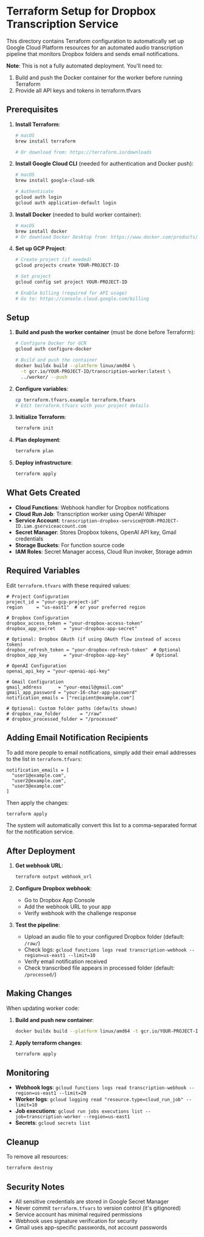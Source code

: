 # Terraform Setup for Dropbox Transcription Service

This directory contains Terraform configuration to automatically set up Google Cloud Platform resources for an automated audio transcription pipeline that monitors Dropbox folders and sends email notifications.

**Note**: This is not a fully automated deployment. You'll need to:
1. Build and push the Docker container for the worker before running Terraform
2. Provide all API keys and tokens in terraform.tfvars

## Prerequisites

1. **Install Terraform**:
   ```bash
   # macOS
   brew install terraform

   # Or download from: https://terraform.io/downloads
   ```

2. **Install Google Cloud CLI** (needed for authentication and Docker push):
   ```bash
   # macOS
   brew install google-cloud-sdk

   # Authenticate
   gcloud auth login
   gcloud auth application-default login
   ```

3. **Install Docker** (needed to build worker container):
   ```bash
   # macOS
   brew install docker
   # Or download Docker Desktop from: https://www.docker.com/products/docker-desktop
   ```

4. **Set up GCP Project**:
   ```bash
   # Create project (if needed)
   gcloud projects create YOUR-PROJECT-ID

   # Set project
   gcloud config set project YOUR-PROJECT-ID

   # Enable billing (required for API usage)
   # Go to: https://console.cloud.google.com/billing
   ```

## Setup

1. **Build and push the worker container** (must be done before Terraform):
   ```bash
   # Configure Docker for GCR
   gcloud auth configure-docker
   
   # Build and push the container
   docker buildx build --platform linux/amd64 \
     -t gcr.io/YOUR-PROJECT-ID/transcription-worker:latest \
     ../worker/ --push
   ```

2. **Configure variables**:
   ```bash
   cp terraform.tfvars.example terraform.tfvars
   # Edit terraform.tfvars with your project details
   ```

3. **Initialize Terraform**:
   ```bash
   terraform init
   ```

4. **Plan deployment**:
   ```bash
   terraform plan
   ```

5. **Deploy infrastructure**:
   ```bash
   terraform apply
   ```

## What Gets Created

- **Cloud Functions**: Webhook handler for Dropbox notifications
- **Cloud Run Job**: Transcription worker using OpenAI Whisper
- **Service Account**: `transcription-dropbox-service@YOUR-PROJECT-ID.iam.gserviceaccount.com`
- **Secret Manager**: Stores Dropbox tokens, OpenAI API key, Gmail credentials
- **Storage Buckets**: For function source code
- **IAM Roles**: Secret Manager access, Cloud Run invoker, Storage admin

## Required Variables

Edit `terraform.tfvars` with these required values:

```hcl
# Project Configuration
project_id = "your-gcp-project-id"
region     = "us-east1"  # or your preferred region

# Dropbox Configuration
dropbox_access_token = "your-dropbox-access-token"
dropbox_app_secret   = "your-dropbox-app-secret"

# Optional: Dropbox OAuth (if using OAuth flow instead of access token)
dropbox_refresh_token = "your-dropbox-refresh-token"  # Optional
dropbox_app_key      = "your-dropbox-app-key"        # Optional

# OpenAI Configuration
openai_api_key = "your-openai-api-key"

# Gmail Configuration
gmail_address      = "your-email@gmail.com"
gmail_app_password = "your-16-char-app-password"
notification_emails = ["recipient@example.com"]

# Optional: Custom folder paths (defaults shown)
# dropbox_raw_folder       = "/raw"
# dropbox_processed_folder = "/processed"
```

## Adding Email Notification Recipients

To add more people to email notifications, simply add their email addresses to the list in `terraform.tfvars`:

```hcl
notification_emails = [
  "user1@example.com",
  "user2@example.com",
  "user3@example.com"
]
```

Then apply the changes:
```bash
terraform apply
```

The system will automatically convert this list to a comma-separated format for the notification service.

## After Deployment

1. **Get webhook URL**:
   ```bash
   terraform output webhook_url
   ```

2. **Configure Dropbox webhook**:
   - Go to Dropbox App Console
   - Add the webhook URL to your app
   - Verify webhook with the challenge response

3. **Test the pipeline**:
   - Upload an audio file to your configured Dropbox folder (default: `/raw/`)
   - Check logs: `gcloud functions logs read transcription-webhook --region=us-east1 --limit=10`
   - Verify email notification received
   - Check transcribed file appears in processed folder (default: `/processed/`)

## Making Changes

When updating worker code:

1. **Build and push new container**:
   ```bash
   docker buildx build --platform linux/amd64 -t gcr.io/YOUR-PROJECT-ID/transcription-worker:latest worker/ --push
   ```

2. **Apply terraform changes**:
   ```bash
   terraform apply
   ```

## Monitoring

- **Webhook logs**: `gcloud functions logs read transcription-webhook --region=us-east1 --limit=20`
- **Worker logs**: `gcloud logging read "resource.type=cloud_run_job" --limit=10`
- **Job executions**: `gcloud run jobs executions list --job=transcription-worker --region=us-east1`
- **Secrets**: `gcloud secrets list`

## Cleanup

To remove all resources:
```bash
terraform destroy
```

## Security Notes

- All sensitive credentials are stored in Google Secret Manager
- Never commit `terraform.tfvars` to version control (it's gitignored)
- Service account has minimal required permissions
- Webhook uses signature verification for security
- Gmail uses app-specific passwords, not account passwords